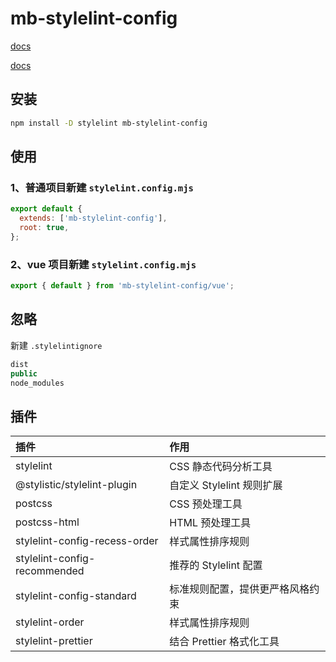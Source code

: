 # mb-stylelint-config

[docs](https://www.stylelint.cn/)

[docs](https://stylelint.nodejs.cn/)

## 安装

```bash
npm install -D stylelint mb-stylelint-config
```

## 使用

### 1、普通项目新建 `stylelint.config.mjs`

```js
export default {
  extends: ['mb-stylelint-config'],
  root: true,
};
```

### 2、vue 项目新建 `stylelint.config.mjs`

```js
export { default } from 'mb-stylelint-config/vue';
```

## 忽略

新建 `.stylelintignore`

```js
dist
public
node_modules
```

## 插件

| 插件 | 作用 |
| :--- | :--- |
| stylelint | CSS 静态代码分析工具 |
| @stylistic/stylelint-plugin | 自定义 Stylelint 规则扩展 |
| postcss | CSS 预处理工具 |
| postcss-html | HTML 预处理工具 |
| stylelint-config-recess-order | 样式属性排序规则 |
| stylelint-config-recommended | 推荐的 Stylelint 配置 |
| stylelint-config-standard | 标准规则配置，提供更严格风格约束 |
| stylelint-order | 样式属性排序规则 |
| stylelint-prettier | 结合 Prettier 格式化工具 |
